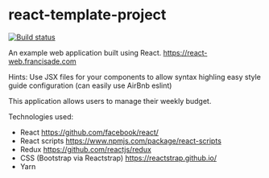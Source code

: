 # react-template-project

[![Build status](https://ci.appveyor.com/api/projects/status/a0nqtrrgu11obyx8?svg=true)](https://ci.appveyor.com/project/francis04j/react-template-project)


An example web application built using React. https://react-web.francisade.com

Hints:
Use JSX files for your components to allow syntax highling   easy style guide configuration (can easily use AirBnb eslint)

This application allows users to manage their weekly budget.

Technologies used:

- React https://github.com/facebook/react/
- React scripts https://www.npmjs.com/package/react-scripts
- Redux https://github.com/reactjs/redux
- CSS (Bootstrap via Reactstrap) https://reactstrap.github.io/
- Yarn 
